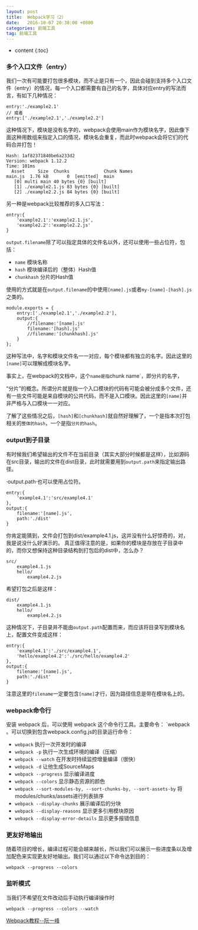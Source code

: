 ```yaml
---
layout: post
title:  Webpack学习（2）
date:   2016-10-07 20:38:00 +0800
categories: 前端工具
tag: 前端工具
---
```


* content
{:toc}

### 多个入口文件（entry）

我们一次有可能要打包很多模块，而不止是只有一个，因此会碰到支持多个入口文件（entry）的情况，每一个入口都需要有自己的名字，具体对应entry的写法而言，有如下几种情况：
```
entry:'./example2.1'
// 或者
entry:['./example2.1','./example2.2']
```

这种情况下，模块是没有名字的，webpack会使用main作为模块名字，因此像下面这种用数组来指定入口的情况，模块名会重复，而此时webpack会将它们的代码合并打包！
```
Hash: 1af82371840be6a233d2
Version: webpack 1.12.2
Time: 101ms
  Asset     Size  Chunks             Chunk Names
main.js  1.76 kB       0  [emitted]  main
   [0] multi main 40 bytes {0} [built]
   [1] ./example2.1.js 83 bytes {0} [built]
   [2] ./example2.2.js 84 bytes {0} [built]
````

另一种是webpack比较推荐的多入口写法：
```
entry:{
    'example2.1':'example2.1.js',
    'example2.2':'example2.2.js'
}
```

`output.filename`除了可以指定具体的文件名以外，还可以使用一些占位符，包括：

- `name` 模块名称
- `hash` 模块编译后的（整体）Hash值
- `chunkhash` 分片的Hash值

使用的方式就是在`output.filename`的中使用`[name].js`或者`my-[name]-[hash].js`之类的。
```
module.exports = {
    entry:['./example2.1','./example2.2'],
    output:{
        //filename:'[name].js'
        filename:'[hash].js'
        //filename:'[chunkhash].js'
    }
};
```

这种写法中，名字和模块文件名一一对应，每个模块都有独立的名字。因此这里的`[name]`可以理解成模块名字。

事实上，在webpack的文档中，这个`name是指`chunk name`，即分片的名字，

“分片”的概念。所谓分片就是指一个入口模块的代码有可能会被分成多个文件，还有一些文件可能是来自模块的公共代码，而不是入口模块。因此这里的`[name]`并非严格与入口模块一一对应。

了解了这些情况之后，`[hash]`和`[chunkhash]`就自然好理解了，一个是指本次打包相关的`整体的hash`，一个是指`分片的hash`。

### output到子目录

有时候我们希望输出的文件不在当前目录（其实大部分时候都是这样），比如源码在src目录，输出的文件在dist目录，此时就需要用到`output.path`来指定输出路径。

·output.path·也可以使用占位符。
```
entry:{
    'example4.1':'src/example4.1'
},
output:{
    filename:'[name].js',
    path:'./dist'
}
```

你肯定能猜到，文件会打包到dist/example4.1.js，这并没有什么好惊奇的，对，我是说没什么好演示的。
真正值得注意的是，如果你的模块是存放在子目录中的，而你又想保持这种目录结构到打包后的dist中，怎么办？

```
src/
    example4.1.js
    hello/
        example4.2.js
```

希望打包之后是这样：
```
dist/
    example4.1.js
    hello/
        example4.2.js
```

这种情况下，子目录并不能由`output.path`配置而来，而应该将目录写到模块名上，配置文件变成这样：
```
entry:{
    'example4.1':'./src/example4.1',
    'hello/example4.2':'./src/hello/example4.2'
},
output:{
    filename:'[name].js',
    path:'./dist'
}
```

注意这里的`filename`一定要包含`[name]`才行，因为路径信息是带在模块名上的。

### webpack命令行

安装 webpack 后，可以使用 webpack 这个命令行工具。主要命令： `webpack <entry> <output> 。可以切换到包含webpack.config.js的目录运行命令：

- `webpack` 执行一次开发时的编译
- `webpack -p` 执行一次生成环境的编译（压缩）
- `webpack --watch` 在开发时持续监控增量编译（很快）
- `webpack -d` 让他生成SourceMaps
- `webpack --progress` 显示编译进度
- `webpack --colors` 显示静态资源的颜色
- `webpack --sort-modules-by, --sort-chunks-by, --sort-assets-by` 将modules/chunks/assets进行列表排序
- `webpack --display-chunks` 展示编译后的分块
- `webpack --display-reasons` 显示更多引用模块原因
- `webapck --display-error-details` 显示更多报错信息

### 更友好地输出

随着项目的增长，编译过程可能会越来越长，所以我们可以展示一些进度条以及增加配色来实现更友好地输出。我们可以通过以下命令达到目的：

	webpack --progress --colors

### 监听模式

当我们不希望在文件改动后手动执行编译操作时

	webpack --progress --colors --watch


[Webpack教程--阮一峰](https://github.com/ruanyf/webpack-demos#demo01-entry-file-source)